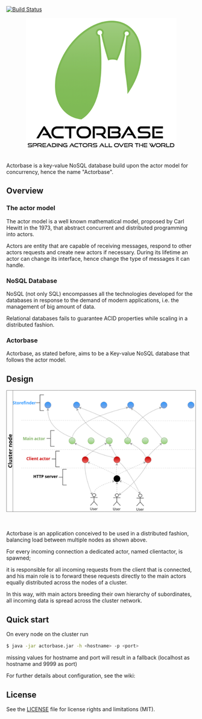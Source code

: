 [![Build Status](https://travis-ci.org/ScalateKids/Actorbase-Server.svg?branch=master)](https://travis-ci.org/ScalateKids/Actorbase-Server)

<div align="center">
 <img src="https://github.com/ScalateKids/Actorbase-Documents/blob/master/img/ablogomd.png" />

</div>
 </br>

Actorbase is a key-value NoSQL database build upon the actor model for concurrency, hence the name "Actorbase".

## Overview

### The actor model

The actor model is a well known mathematical model, proposed by Carl Hewitt in the 1973, that abstract concurrent and distributed programming into actors.

Actors are entity that are capable of receiving messages, respond to other actors requests and create new actors if necessary.
During its lifetime an actor can change its interface, hence change the type of messages it can handle.

### NoSQL Database

NoSQL (not only SQL) encompasses all the technologies developed for the databases in response to the demand of modern applications, i.e. the management of big amount of data.

Relational databases fails to guarantee ACID properties while scaling in a distributed fashion.

### Actorbase

Actorbase, as stated before, aims to be a Key-value NoSQL database that follows the actor model.

## Design
<p align="center">
<img src="https://github.com/ScalateKids/Actorbase-Documents/blob/master/img/RQ/DevManual/ClusterPmd.png">
</p>
</br>

Actorbase is an application conceived to be used in a distributed fashion,
balancing load between multiple nodes as shown above.

For every incoming connection a dedicated actor, named clientactor,
is spawned;

it is responsible for all incoming requests from the
client that is connected, and his main role is to forward these requests directly to the
main actors equally distributed across the nodes of a
cluster.

In this way, with main actors breeding
their own hierarchy of subordinates, all incoming data is spread across the
cluster network.

## Quick start

On every node on the cluster run
```sh
$ java -jar actorbase.jar -h <hostname> -p <port>
```
missing values for hostname and port will result in a fallback (localhost as hostname and 9999 as port)

For further details about configuration, see the wiki:

## License

See the [LICENSE](LICENSE.md) file for license rights and limitations (MIT).
